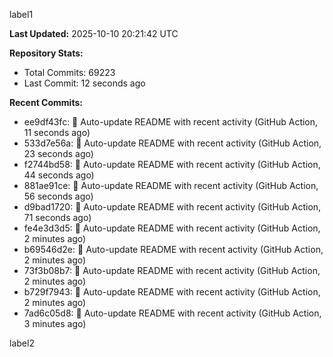 
label1 
<!-- ACTIVITY_START -->
**Last Updated:** 2025-10-10 20:21:42 UTC

**Repository Stats:**
- Total Commits: 69223
- Last Commit: 12 seconds ago

**Recent Commits:**
- ee9df43fc: 🤖 Auto-update README with recent activity (GitHub Action, 11 seconds ago)
- 533d7e56a: 🤖 Auto-update README with recent activity (GitHub Action, 23 seconds ago)
- f2744bd58: 🤖 Auto-update README with recent activity (GitHub Action, 44 seconds ago)
- 881ae91ce: 🤖 Auto-update README with recent activity (GitHub Action, 56 seconds ago)
- d9bad1720: 🤖 Auto-update README with recent activity (GitHub Action, 71 seconds ago)
- fe4e3d3d5: 🤖 Auto-update README with recent activity (GitHub Action, 2 minutes ago)
- b69546d2e: 🤖 Auto-update README with recent activity (GitHub Action, 2 minutes ago)
- 73f3b08b7: 🤖 Auto-update README with recent activity (GitHub Action, 2 minutes ago)
- b729f7943: 🤖 Auto-update README with recent activity (GitHub Action, 2 minutes ago)
- 7ad6c05d8: 🤖 Auto-update README with recent activity (GitHub Action, 3 minutes ago)
<!-- ACTIVITY_END -->

label2
